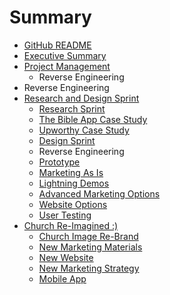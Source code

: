 # Summary

* [GitHub README](README.md)
* [Executive Summary](executive_summary.md)
* [Project Management](project_management.md)
   * Reverse Engineering
* Reverse Engineering
* [Research and Design Sprint](research_and_design_sprint.md)
   * [Research Sprint](research_sprint.md)
   * [The Bible App Case Study](the_bible_app_case_study.md)
   * [Upworthy Case Study](upworthy_case_study.md)
   * [Design Sprint](design_sprint.md)
   * Reverse Engineering
   * [Prototype](prototype.md)
   * [Marketing As Is](marketing_as_is.md)
   * [Lightning Demos](lightning_demos.md)
   * [Advanced Marketing Options](advanced_marketing_options.md)
   * [Website Options](website_options.md)
   * [User Testing](user_testing.md)
* [Church Re-Imagined :)](church_re-imagined.md)
   * [Church Image Re-Brand](church_image_re-brand.md)
   * [New Marketing Materials](new_marketing_materials.md)
   * [New Website](new_website.md)
   * [New Marketing Strategy](new_marketing_strategy.md)
   * [Mobile App](mobile_app.md)

